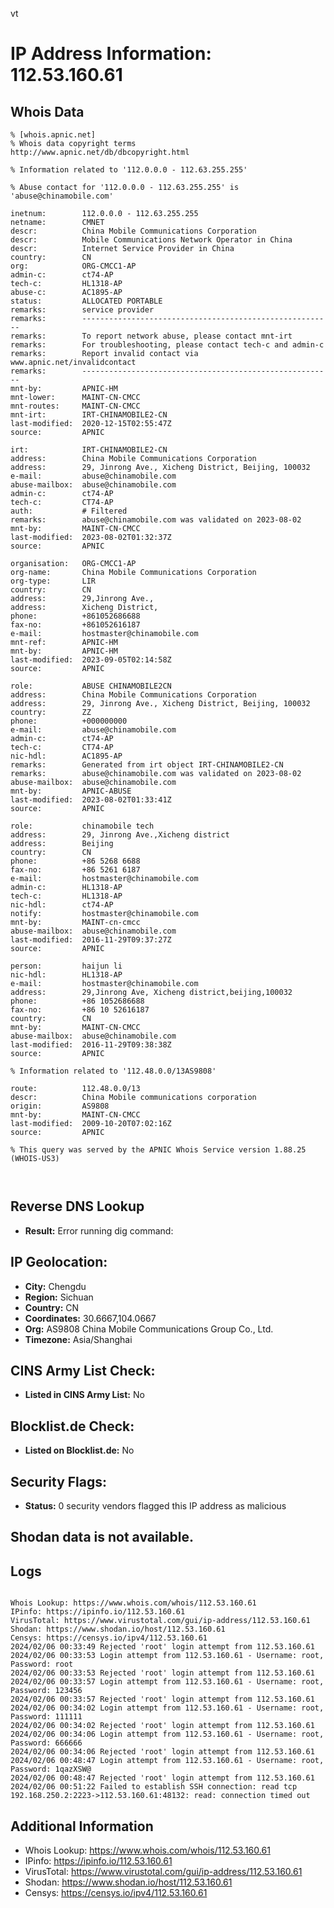 vt
# IP Address Information: 112.53.160.61

## Whois Data
```
% [whois.apnic.net]
% Whois data copyright terms    http://www.apnic.net/db/dbcopyright.html

% Information related to '112.0.0.0 - 112.63.255.255'

% Abuse contact for '112.0.0.0 - 112.63.255.255' is 'abuse@chinamobile.com'

inetnum:        112.0.0.0 - 112.63.255.255
netname:        CMNET
descr:          China Mobile Communications Corporation
descr:          Mobile Communications Network Operator in China
descr:          Internet Service Provider in China
country:        CN
org:            ORG-CMCC1-AP
admin-c:        ct74-AP
tech-c:         HL1318-AP
abuse-c:        AC1895-AP
status:         ALLOCATED PORTABLE
remarks:        service provider
remarks:        --------------------------------------------------------
remarks:        To report network abuse, please contact mnt-irt
remarks:        For troubleshooting, please contact tech-c and admin-c
remarks:        Report invalid contact via www.apnic.net/invalidcontact
remarks:        --------------------------------------------------------
mnt-by:         APNIC-HM
mnt-lower:      MAINT-CN-CMCC
mnt-routes:     MAINT-CN-CMCC
mnt-irt:        IRT-CHINAMOBILE2-CN
last-modified:  2020-12-15T02:55:47Z
source:         APNIC

irt:            IRT-CHINAMOBILE2-CN
address:        China Mobile Communications Corporation
address:        29, Jinrong Ave., Xicheng District, Beijing, 100032
e-mail:         abuse@chinamobile.com
abuse-mailbox:  abuse@chinamobile.com
admin-c:        ct74-AP
tech-c:         CT74-AP
auth:           # Filtered
remarks:        abuse@chinamobile.com was validated on 2023-08-02
mnt-by:         MAINT-CN-CMCC
last-modified:  2023-08-02T01:32:37Z
source:         APNIC

organisation:   ORG-CMCC1-AP
org-name:       China Mobile Communications Corporation
org-type:       LIR
country:        CN
address:        29,Jinrong Ave.,
address:        Xicheng District,
phone:          +861052686688
fax-no:         +861052616187
e-mail:         hostmaster@chinamobile.com
mnt-ref:        APNIC-HM
mnt-by:         APNIC-HM
last-modified:  2023-09-05T02:14:58Z
source:         APNIC

role:           ABUSE CHINAMOBILE2CN
address:        China Mobile Communications Corporation
address:        29, Jinrong Ave., Xicheng District, Beijing, 100032
country:        ZZ
phone:          +000000000
e-mail:         abuse@chinamobile.com
admin-c:        ct74-AP
tech-c:         CT74-AP
nic-hdl:        AC1895-AP
remarks:        Generated from irt object IRT-CHINAMOBILE2-CN
remarks:        abuse@chinamobile.com was validated on 2023-08-02
abuse-mailbox:  abuse@chinamobile.com
mnt-by:         APNIC-ABUSE
last-modified:  2023-08-02T01:33:41Z
source:         APNIC

role:           chinamobile tech
address:        29, Jinrong Ave.,Xicheng district
address:        Beijing
country:        CN
phone:          +86 5268 6688
fax-no:         +86 5261 6187
e-mail:         hostmaster@chinamobile.com
admin-c:        HL1318-AP
tech-c:         HL1318-AP
nic-hdl:        ct74-AP
notify:         hostmaster@chinamobile.com
mnt-by:         MAINT-cn-cmcc
abuse-mailbox:  abuse@chinamobile.com
last-modified:  2016-11-29T09:37:27Z
source:         APNIC

person:         haijun li
nic-hdl:        HL1318-AP
e-mail:         hostmaster@chinamobile.com
address:        29,Jinrong Ave, Xicheng district,beijing,100032
phone:          +86 1052686688
fax-no:         +86 10 52616187
country:        CN
mnt-by:         MAINT-CN-CMCC
abuse-mailbox:  abuse@chinamobile.com
last-modified:  2016-11-29T09:38:38Z
source:         APNIC

% Information related to '112.48.0.0/13AS9808'

route:          112.48.0.0/13
descr:          China Mobile communications corporation
origin:         AS9808
mnt-by:         MAINT-CN-CMCC
last-modified:  2009-10-20T07:02:16Z
source:         APNIC

% This query was served by the APNIC Whois Service version 1.88.25 (WHOIS-US3)



```
## Reverse DNS Lookup
- **Result:** Error running dig command: 

## IP Geolocation:
- **City:** Chengdu
- **Region:** Sichuan
- **Country:** CN
- **Coordinates:** 30.6667,104.0667
- **Org:** AS9808 China Mobile Communications Group Co., Ltd.
- **Timezone:** Asia/Shanghai

## CINS Army List Check:
- **Listed in CINS Army List:** 
No

## Blocklist.de Check:
- **Listed on Blocklist.de:** 
No

## Security Flags:
- **Status:** 0 security vendors flagged this IP address as malicious

## Shodan data is not available.

## Logs
```

Whois Lookup: https://www.whois.com/whois/112.53.160.61
IPinfo: https://ipinfo.io/112.53.160.61
VirusTotal: https://www.virustotal.com/gui/ip-address/112.53.160.61
Shodan: https://www.shodan.io/host/112.53.160.61
Censys: https://censys.io/ipv4/112.53.160.61
2024/02/06 00:33:49 Rejected 'root' login attempt from 112.53.160.61
2024/02/06 00:33:53 Login attempt from 112.53.160.61 - Username: root, Password: root
2024/02/06 00:33:53 Rejected 'root' login attempt from 112.53.160.61
2024/02/06 00:33:57 Login attempt from 112.53.160.61 - Username: root, Password: 123456
2024/02/06 00:33:57 Rejected 'root' login attempt from 112.53.160.61
2024/02/06 00:34:02 Login attempt from 112.53.160.61 - Username: root, Password: 111111
2024/02/06 00:34:02 Rejected 'root' login attempt from 112.53.160.61
2024/02/06 00:34:06 Login attempt from 112.53.160.61 - Username: root, Password: 666666
2024/02/06 00:34:06 Rejected 'root' login attempt from 112.53.160.61
2024/02/06 00:48:47 Login attempt from 112.53.160.61 - Username: root, Password: 1qazXSW@
2024/02/06 00:48:47 Rejected 'root' login attempt from 112.53.160.61
2024/02/06 00:51:22 Failed to establish SSH connection: read tcp 192.168.250.2:2223->112.53.160.61:48132: read: connection timed out

```
## Additional Information
- Whois Lookup: https://www.whois.com/whois/112.53.160.61
- IPinfo: https://ipinfo.io/112.53.160.61
- VirusTotal: https://www.virustotal.com/gui/ip-address/112.53.160.61
- Shodan: https://www.shodan.io/host/112.53.160.61
- Censys: https://censys.io/ipv4/112.53.160.61

